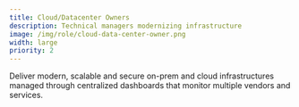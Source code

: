 ```yaml
---
title: Cloud/Datacenter Owners
description: Technical managers modernizing infrastructure
image: /img/role/cloud-data-center-owner.png
width: large
priority: 2
---
```

Deliver modern, scalable and secure on-prem and cloud infrastructures managed through centralized dashboards that monitor multiple vendors and services.